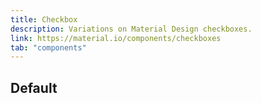 ```yaml
---
title: Checkbox
description: Variations on Material Design checkboxes.
link: https://material.io/components/checkboxes
tab: "components"
---
```


## Default

<code-preview group="default"></code-preview>
